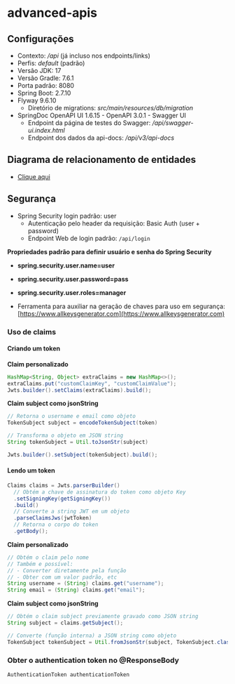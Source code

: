 # advanced-apis

## Configurações

- Contexto: */api* (já incluso nos endpoints/links)
- Perfis: *default* (padrão)
- Versão JDK: 17
- Versão Gradle: 7.6.1
- Porta padrão: 8080
- Spring Boot: 2.7.10
- Flyway 9.6.10
  - Diretório de migrations: *src/main/resources/db/migration*
- SpringDoc OpenAPI UI 1.6.15 - OpenAPI 3.0.1 - Swagger UI
  - Endpoint da página de testes do Swagger: */api/swagger-ui.index.html*
  - Endpoint dos dados da api-docs: */api/v3/api-docs*
<!--
  Spring Boot Developer Tools: 3.0.4
-->

## Diagrama de relacionamento de entidades
- [Clique aqui](https://app.diagrams.net/#G13bd2ILwPsaACDqCaTtsRLozOtMCCcUoe)

## Segurança
- Spring Security login padrão: user
  - Autenticação pelo header da requisição: Basic Auth (user + password)
  - Endpoint Web de login padrão: `/api/login`

**Propriedades padrão para definir usuário e senha do Spring Security**

- **spring.security.user.name=user**
- **spring.security.user.password=pass**
- **spring.security.user.roles=manager**

- Ferramenta para auxiliar na geração de chaves para uso em segurança: [https://www.allkeysgenerator.com](https://www.allkeysgenerator.com)

### Uso de claims

#### Criando um token

**Claim personalizado**

```java
HashMap<String, Object> extraClaims = new HashMap<>();
extraClaims.put("customClaimKey", "customClaimValue");
Jwts.builder().setClaims(extraClaims).build();
```

**Claim subject como jsonString**

```java
// Retorna o username e email como objeto
TokenSubject subject = encodeTokenSubject(token)

// Transforma o objeto em JSON string
String tokenSubject = Util.toJsonStr(subject)

Jwts.builder().setSubject(tokenSubject).build();
```

#### Lendo um token

```java
Claims claims = Jwts.parserBuilder()
  // Obtém a chave de assinatura do token como objeto Key
  .setSigningKey(getSigningKey())
  .build()
  // Converte a string JWT em um objeto
  .parseClaimsJws(jwtToken)
  // Retorna o corpo do token
  .getBody();
```

**Claim personalizado**

```java
// Obtém o claim pelo nome
// Também e possível:
// - Converter diretamente pela função
// - Obter com um valor padrão, etc
String username = (String) claims.get("username");
String email = (String) claims.get("email");
```

**Claim subject como jsonString**

```java
// Obtém o claim subject previamente gravado como JSON string
String subject = claims.getSubject();

// Converte (função interna) a JSON string como objeto
TokenSubject tokenSubject = Util.fromJsonStr(subject, TokenSubject.class);
```

### Obter o authentication token no @ResponseBody

```java
AuthenticationToken authenticationToken
```
